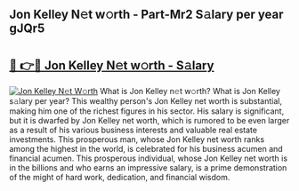 ## Jon Kelley N𝚎t w𝚘rth - Part-Mr2 S𝚊lary per year gJQr5

# <h2><a href="http://gc3dc0.nevu.top/?p=Jon+Kelley">🔗 👉🔴 Jon Kelley N𝚎t w𝚘rth - S𝚊lary</a></h2>

[![Jon Kelley N𝚎t W𝚘rth](https://i.imgur.com/Oavwk0R.jpeg)](http://gc3dc0.nevu.top/?p=Jon+Kelley)
What is Jon Kelley n𝚎t w𝚘rth? What is Jon Kelley s𝚊lary per year?
This wealthy person's Jon Kelley net worth is substantial, making him one of the richest figures in his sector. His salary is significant, but it is dwarfed by Jon Kelley net worth, which is rumored to be even larger as a result of his various business interests and valuable real estate investments. This prosperous man, whose Jon Kelley net worth ranks among the highest in the world, is celebrated for his business acumen and financial acumen. This prosperous individual, whose Jon Kelley net worth is in the billions and who earns an impressive salary, is a prime demonstration of the might of hard work, dedication, and financial wisdom.
